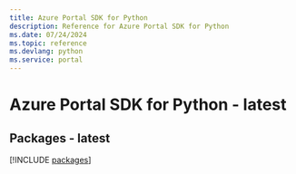 ```yaml
---
title: Azure Portal SDK for Python
description: Reference for Azure Portal SDK for Python
ms.date: 07/24/2024
ms.topic: reference
ms.devlang: python
ms.service: portal
---
```

# Azure Portal SDK for Python - latest
## Packages - latest
[!INCLUDE [packages](portal-index.md)]
